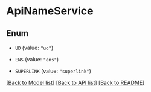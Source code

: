 # ApiNameService

## Enum


* `UD` (value: `"ud"`)

* `ENS` (value: `"ens"`)

* `SUPERLINK` (value: `"superlink"`)


[[Back to Model list]](../README.md#documentation-for-models) [[Back to API list]](../README.md#documentation-for-api-endpoints) [[Back to README]](../README.md)


